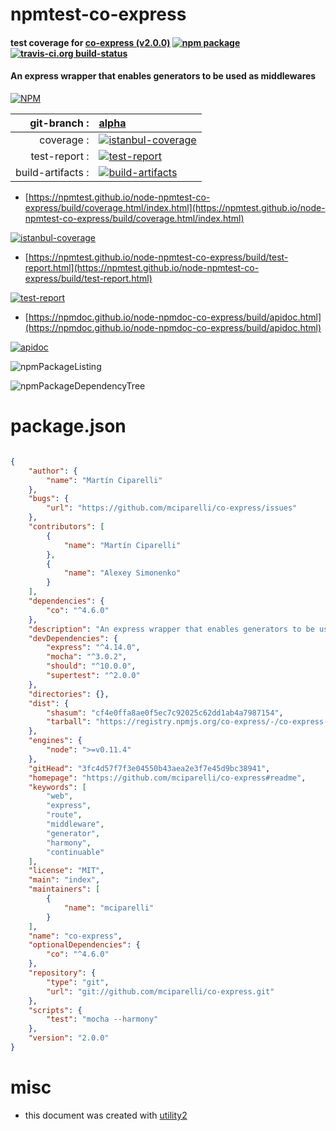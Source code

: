 # npmtest-co-express

#### test coverage for  [co-express (v2.0.0)](https://github.com/mciparelli/co-express#readme)  [![npm package](https://img.shields.io/npm/v/npmtest-co-express.svg?style=flat-square)](https://www.npmjs.org/package/npmtest-co-express) [![travis-ci.org build-status](https://api.travis-ci.org/npmtest/node-npmtest-co-express.svg)](https://travis-ci.org/npmtest/node-npmtest-co-express)

#### An express wrapper that enables generators to be used as middlewares

[![NPM](https://nodei.co/npm/co-express.png?downloads=true&downloadRank=true&stars=true)](https://www.npmjs.com/package/co-express)

| git-branch : | [alpha](https://github.com/npmtest/node-npmtest-co-express/tree/alpha)|
|--:|:--|
| coverage : | [![istanbul-coverage](https://npmtest.github.io/node-npmtest-co-express/build/coverage.badge.svg)](https://npmtest.github.io/node-npmtest-co-express/build/coverage.html/index.html)|
| test-report : | [![test-report](https://npmtest.github.io/node-npmtest-co-express/build/test-report.badge.svg)](https://npmtest.github.io/node-npmtest-co-express/build/test-report.html)|
| build-artifacts : | [![build-artifacts](https://npmtest.github.io/node-npmtest-co-express/glyphicons_144_folder_open.png)](https://github.com/npmtest/node-npmtest-co-express/tree/gh-pages/build)|

- [https://npmtest.github.io/node-npmtest-co-express/build/coverage.html/index.html](https://npmtest.github.io/node-npmtest-co-express/build/coverage.html/index.html)

[![istanbul-coverage](https://npmtest.github.io/node-npmtest-co-express/build/screenCapture.buildCi.browser.%252Ftmp%252Fbuild%252Fcoverage.lib.html.png)](https://npmtest.github.io/node-npmtest-co-express/build/coverage.html/index.html)

- [https://npmtest.github.io/node-npmtest-co-express/build/test-report.html](https://npmtest.github.io/node-npmtest-co-express/build/test-report.html)

[![test-report](https://npmtest.github.io/node-npmtest-co-express/build/screenCapture.buildCi.browser.%252Ftmp%252Fbuild%252Ftest-report.html.png)](https://npmtest.github.io/node-npmtest-co-express/build/test-report.html)

- [https://npmdoc.github.io/node-npmdoc-co-express/build/apidoc.html](https://npmdoc.github.io/node-npmdoc-co-express/build/apidoc.html)

[![apidoc](https://npmdoc.github.io/node-npmdoc-co-express/build/screenCapture.buildCi.browser.%252Ftmp%252Fbuild%252Fapidoc.html.png)](https://npmdoc.github.io/node-npmdoc-co-express/build/apidoc.html)

![npmPackageListing](https://npmtest.github.io/node-npmtest-co-express/build/screenCapture.npmPackageListing.svg)

![npmPackageDependencyTree](https://npmtest.github.io/node-npmtest-co-express/build/screenCapture.npmPackageDependencyTree.svg)



# package.json

```json

{
    "author": {
        "name": "Martín Ciparelli"
    },
    "bugs": {
        "url": "https://github.com/mciparelli/co-express/issues"
    },
    "contributors": [
        {
            "name": "Martín Ciparelli"
        },
        {
            "name": "Alexey Simonenko"
        }
    ],
    "dependencies": {
        "co": "^4.6.0"
    },
    "description": "An express wrapper that enables generators to be used as middlewares",
    "devDependencies": {
        "express": "^4.14.0",
        "mocha": "^3.0.2",
        "should": "^10.0.0",
        "supertest": "^2.0.0"
    },
    "directories": {},
    "dist": {
        "shasum": "cf4e0ffa8ae0f5ec7c92025c62dd1ab4a7987154",
        "tarball": "https://registry.npmjs.org/co-express/-/co-express-2.0.0.tgz"
    },
    "engines": {
        "node": ">=v0.11.4"
    },
    "gitHead": "3fc4d57f7f3e04550b43aea2e3f7e45d9bc38941",
    "homepage": "https://github.com/mciparelli/co-express#readme",
    "keywords": [
        "web",
        "express",
        "route",
        "middleware",
        "generator",
        "harmony",
        "continuable"
    ],
    "license": "MIT",
    "main": "index",
    "maintainers": [
        {
            "name": "mciparelli"
        }
    ],
    "name": "co-express",
    "optionalDependencies": {
        "co": "^4.6.0"
    },
    "repository": {
        "type": "git",
        "url": "git://github.com/mciparelli/co-express.git"
    },
    "scripts": {
        "test": "mocha --harmony"
    },
    "version": "2.0.0"
}
```



# misc
- this document was created with [utility2](https://github.com/kaizhu256/node-utility2)
